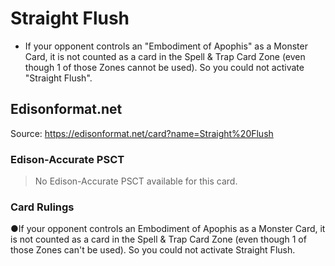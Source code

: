 # Straight Flush

*   If your opponent controls an "Embodiment of Apophis" as a Monster Card, it is not counted as a card in the Spell & Trap Card Zone (even though 1 of those Zones cannot be used). So you could not activate "Straight Flush".

## Edisonformat.net

Source: https://edisonformat.net/card?name=Straight%20Flush

### Edison-Accurate PSCT

> No Edison-Accurate PSCT available for this card.

### Card Rulings

●If your opponent controls an Embodiment of Apophis as a Monster Card, it is not counted as a card in the Spell & Trap Card Zone (even though 1 of those Zones can't be used). So you could not activate Straight Flush.
            